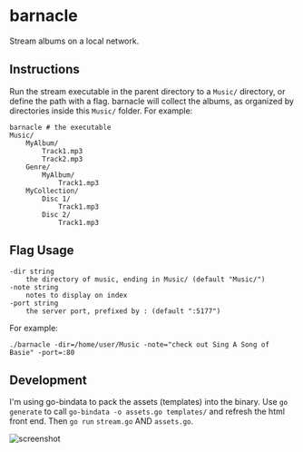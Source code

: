 # barnacle

Stream albums on a local network.

## Instructions
Run the stream executable in the parent directory to a `Music/` directory, or define the path with a flag. barnacle will collect the albums, as organized by directories inside this `Music/` folder. For example:

    barnacle # the executable
	Music/
	    MyAlbum/
		    Track1.mp3
			Track2.mp3
		Genre/
			MyAlbum/
				Track1.mp3
        MyCollection/
		    Disc 1/
			    Track1.mp3
			Disc 2/
				Track1.mp3

## Flag Usage

    -dir string
    	the directory of music, ending in Music/ (default "Music/")
    -note string
        notes to display on index
    -port string
    	the server port, prefixed by : (default ":5177")

For example:

	./barnacle -dir=/home/user/Music -note="check out Sing A Song of Basie" -port=:80

## Development
I'm using go-bindata to pack the assets (templates) into the binary. Use `go generate` to call `go-bindata -o assets.go templates/` and refresh the html front end. Then `go run` `stream.go` AND `assets.go`.


![screenshot](http://polypmer.github.io/img/barnacle.png "Screeshot")
